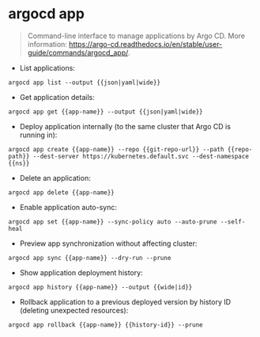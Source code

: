 # argocd app

> Command-line interface to manage applications by Argo CD.
> More information: <https://argo-cd.readthedocs.io/en/stable/user-guide/commands/argocd_app/>.

- List applications:

`argocd app list --output {{json|yaml|wide}} `

- Get application details:

`argocd app get {{app-name}} --output {{json|yaml|wide}}`

- Deploy application internally (to the same cluster that Argo CD is running in):

`argocd app create {{app-name}} --repo {{git-repo-url}} --path {{repo-path}} --dest-server https://kubernetes.default.svc --dest-namespace {{ns}}`

- Delete an application:

`argocd app delete {{app-name}}`

- Enable application auto-sync:

`argocd app set {{app-name}} --sync-policy auto --auto-prune --self-heal`

- Preview app synchronization without affecting cluster:

`argocd app sync {{app-name}} --dry-run --prune`

- Show application deployment history:

`argocd app history {{app-name}} --output {{wide|id}}`

- Rollback application to a previous deployed version by history ID (deleting unexpected resources):

`argocd app rollback {{app-name}} {{history-id}} --prune`
